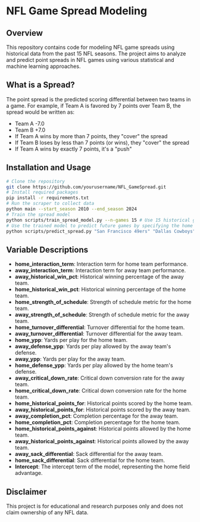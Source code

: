 # NFL Game Spread Modeling
## Overview
This repository contains code for modeling NFL game spreads using historical data from the past 15 NFL seasons. The project aims to analyze and predict point spreads in NFL games using various statistical and machine learning approaches.
## What is a Spread?
The point spread is the predicted scoring differential between two teams in a game. For example, if Team A is favored by 7 points over Team B, the spread would be written as:
- Team A -7.0
- Team B +7.0
- If Team A wins by more than 7 points, they "cover" the spread
- If Team B loses by less than 7 points (or wins), they "cover" the spread
- If Team A wins by exactly 7 points, it's a "push"
## Installation and Usage
```bash
# Clone the repository
git clone https://github.com/yourusername/NFL_GameSpread.git
# Install required packages
pip install -r requirements.txt
# Run the scraper to collect data
python main --start_season 2010 --end_season 2024 
# Train the spread model
python scripts/train_spread_model.py --n-games 15 # Use 15 historical games
# Use the trained model to predict future games by specifying the home and away team, respectively
python scripts/predict_spread.py "San Francisco 49ers" "Dallas Cowboys"
```
## Variable Descriptions
- **home_interaction_term**: Interaction term for home team performance.
- **away_interaction_term**: Interaction term for away team performance.
- **away_historical_win_pct**: Historical winning percentage of the away team.
- **home_historical_win_pct**: Historical winning percentage of the home team.
- **home_strength_of_schedule**: Strength of schedule metric for the home team.
- **away_strength_of_schedule**: Strength of schedule metric for the away team.
- **home_turnover_differential**: Turnover differential for the home team.
- **away_turnover_differential**: Turnover differential for the away team.
- **home_ypp**: Yards per play for the home team.
- **away_defense_ypp**: Yards per play allowed by the away team's defense.
- **away_ypp**: Yards per play for the away team.
- **home_defense_ypp**: Yards per play allowed by the home team's defense.
- **away_critical_down_rate**: Critical down conversion rate for the away team.
- **home_critical_down_rate**: Critical down conversion rate for the home team.
- **home_historical_points_for**: Historical points scored by the home team.
- **away_historical_points_for**: Historical points scored by the away team.
- **away_completion_pct**: Completion percentage for the away team.
- **home_completion_pct**: Completion percentage for the home team.
- **home_historical_points_against**: Historical points allowed by the home team.
- **away_historical_points_against**: Historical points allowed by the away team.
- **away_sack_differential**: Sack differential for the away team.
- **home_sack_differential**: Sack differential for the home team.
- **Intercept**: The intercept term of the model, representing the home field advantage.

## Disclaimer
This project is for educational and research purposes only and does not claim ownership of any NFL data.

